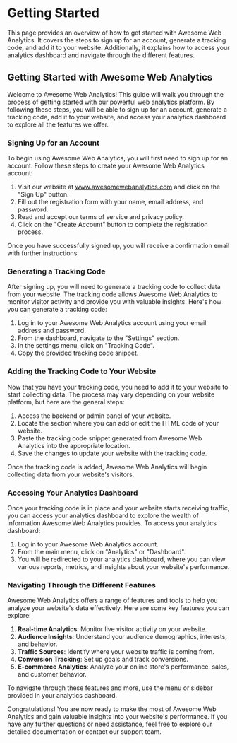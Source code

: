 <h1>Getting Started</h1>
<p>This page provides an overview of how to get started with Awesome Web Analytics. It covers the steps to sign up for an account, generate a tracking code, and add it to your website. Additionally, it explains how to access your analytics dashboard and navigate through the different features.</p>
<h2>Getting Started with Awesome Web Analytics</h2>
<p>Welcome to Awesome Web Analytics! This guide will walk you through the process of getting started with our powerful web analytics platform. By following these steps, you will be able to sign up for an account, generate a tracking code, add it to your website, and access your analytics dashboard to explore all the features we offer.</p>
<h3>Signing Up for an Account</h3>
<p>To begin using Awesome Web Analytics, you will first need to sign up for an account. Follow these steps to create your Awesome Web Analytics account:</p>
<ol>
<li>Visit our website at <a href="https://www.awesomewebanalytics.com">www.awesomewebanalytics.com</a> and click on the "Sign Up" button.</li>
<li>Fill out the registration form with your name, email address, and password.</li>
<li>Read and accept our terms of service and privacy policy.</li>
<li>Click on the "Create Account" button to complete the registration process.</li>
</ol>
<p>Once you have successfully signed up, you will receive a confirmation email with further instructions.</p>
<h3>Generating a Tracking Code</h3>
<p>After signing up, you will need to generate a tracking code to collect data from your website. The tracking code allows Awesome Web Analytics to monitor visitor activity and provide you with valuable insights. Here's how you can generate a tracking code:</p>
<ol>
<li>Log in to your Awesome Web Analytics account using your email address and password.</li>
<li>From the dashboard, navigate to the "Settings" section.</li>
<li>In the settings menu, click on "Tracking Code".</li>
<li>Copy the provided tracking code snippet.</li>
</ol>
<h3>Adding the Tracking Code to Your Website</h3>
<p>Now that you have your tracking code, you need to add it to your website to start collecting data. The process may vary depending on your website platform, but here are the general steps:</p>
<ol>
<li>Access the backend or admin panel of your website.</li>
<li>Locate the section where you can add or edit the HTML code of your website.</li>
<li>Paste the tracking code snippet generated from Awesome Web Analytics into the appropriate location.</li>
<li>Save the changes to update your website with the tracking code.</li>
</ol>
<p>Once the tracking code is added, Awesome Web Analytics will begin collecting data from your website's visitors.</p>
<h3>Accessing Your Analytics Dashboard</h3>
<p>Once your tracking code is in place and your website starts receiving traffic, you can access your analytics dashboard to explore the wealth of information Awesome Web Analytics provides. To access your analytics dashboard:</p>
<ol>
<li>Log in to your Awesome Web Analytics account.</li>
<li>From the main menu, click on "Analytics" or "Dashboard".</li>
<li>You will be redirected to your analytics dashboard, where you can view various reports, metrics, and insights about your website's performance.</li>
</ol>
<h3>Navigating Through the Different Features</h3>
<p>Awesome Web Analytics offers a range of features and tools to help you analyze your website's data effectively. Here are some key features you can explore:</p>
<ol>
<li><strong>Real-time Analytics</strong>: Monitor live visitor activity on your website.</li>
<li><strong>Audience Insights</strong>: Understand your audience demographics, interests, and behavior.</li>
<li><strong>Traffic Sources</strong>: Identify where your website traffic is coming from.</li>
<li><strong>Conversion Tracking</strong>: Set up goals and track conversions.</li>
<li><strong>E-commerce Analytics</strong>: Analyze your online store's performance, sales, and customer behavior.</li>
</ol>
<p>To navigate through these features and more, use the menu or sidebar provided in your analytics dashboard.</p>
<p>Congratulations! You are now ready to make the most of Awesome Web Analytics and gain valuable insights into your website's performance. If you have any further questions or need assistance, feel free to explore our detailed documentation or contact our support team.</p>
